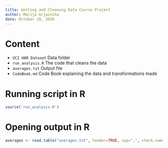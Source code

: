 ```yaml
---
title: Getting and Cleaning Data Course Project
author: Marija Grjazniha
date: October 20, 2020
---
```


# Content

- `UCI HAR Dataset` Data folder
- `run_analysis.R` The code that cleans the data 
- `averages.txt` Output file 
- `CodeBook.md` Code Book explaining the data and transformations made

# Running script in R
```R
source('run_analysis.R')
```

# Opening output in R

```R
averages <- read.table("averages.txt", header=TRUE, sep=",", check.names=FALSE)
```

